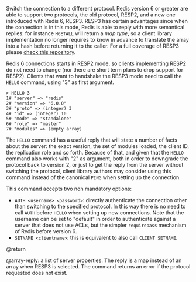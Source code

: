 Switch the connection to a different protocol. Redis version 6 or greater are
able to support two protocols, the old protocol, RESP2, and a new one introduced
with Redis 6, RESP3. RESP3 has certain advantages since when the connection is
in this mode, Redis is able to reply with more semantical replies: for instance
`HGETALL` will return a _map type_, so a client library implementation no longer
requires to know in advance to translate the array into a hash before returning
it to the caller. For a full coverage of RESP3 please
[check this repository](https://github.com/antirez/resp3).

Redis 6 connections starts in RESP2 mode, so clients implementing RESP2 do not
need to change (nor there are short term plans to drop support for RESP2).
Clients that want to handshake the RESP3 mode need to call the `HELLO` command,
using "3" as first argument.

    > HELLO 3
    1# "server" => "redis"
    2# "version" => "6.0.0"
    3# "proto" => (integer) 3
    4# "id" => (integer) 10
    5# "mode" => "standalone"
    6# "role" => "master"
    7# "modules" => (empty array)

The `HELLO` command has a useful reply that will state a number of facts about
the server: the exact version, the set of modules loaded, the client ID, the
replication role and so forth. Because of that, and given that the `HELLO`
command also works with "2" as argument, both in order to downgrade the protocol
back to version 2, or just to get the reply from the server without switching
the protocol, client library authors may consider using this command instead of
the canonical `PING` when setting up the connection.

This command accepts two non mandatory options:

- `AUTH <username> <password>`: directly authenticate the connection other than
  switching to the specified protocol. In this way there is no need to call
  `AUTH` before `HELLO` when setting up new connections. Note that the username
  can be set to "default" in order to authenticate against a server that does
  not use ACLs, but the simpler `requirepass` mechanism of Redis before
  version 6.
- `SETNAME <clientname>`: this is equivalent to also call `CLIENT SETNAME`.

@return

@array-reply: a list of server properties. The reply is a map instead of an
array when RESP3 is selected. The command returns an error if the protocol
requested does not exist.
